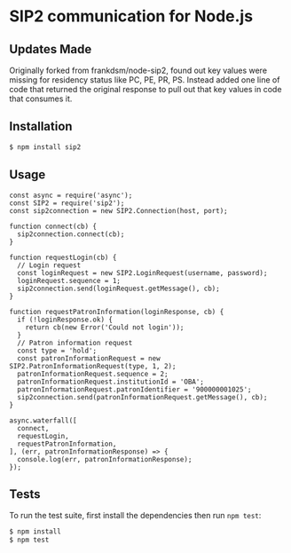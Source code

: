 # SIP2 communication for Node.js

## Updates Made
Originally forked from frankdsm/node-sip2, found out key values were missing for residency status like PC, PE, PR, PS. Instead added one line of code that returned the original response to pull out that key values in code that consumes it.

## Installation
```bash
$ npm install sip2
```

## Usage
```
const async = require('async');
const SIP2 = require('sip2');
const sip2connection = new SIP2.Connection(host, port);

function connect(cb) {
  sip2connection.connect(cb);
}

function requestLogin(cb) {
  // Login request
  const loginRequest = new SIP2.LoginRequest(username, password);
  loginRequest.sequence = 1;
  sip2connection.send(loginRequest.getMessage(), cb);
}

function requestPatronInformation(loginResponse, cb) {
  if (!loginResponse.ok) {
    return cb(new Error('Could not login'));
  }
  // Patron information request
  const type = 'hold';
  const patronInformationRequest = new SIP2.PatronInformationRequest(type, 1, 2);
  patronInformationRequest.sequence = 2;
  patronInformationRequest.institutionId = 'OBA';
  patronInformationRequest.patronIdentifier = '900000001025';
  sip2connection.send(patronInformationRequest.getMessage(), cb);
}

async.waterfall([
  connect,
  requestLogin,
  requestPatronInformation,
], (err, patronInformationResponse) => {
  console.log(err, patronInformationResponse);
});
```

## Tests
To run the test suite, first install the dependencies then run `npm test`:
```bash
$ npm install
$ npm test
```
